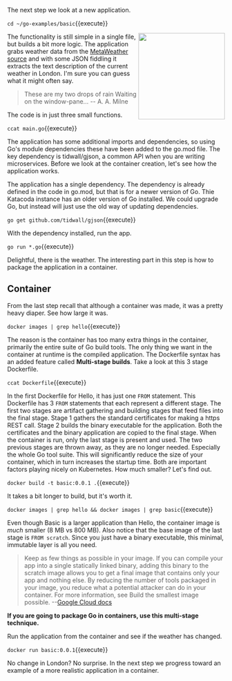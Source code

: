 The next step we look at a new application.

`cd ~/go-examples/basic`{{execute}}

<img align="right" src="/javajon/courses/kubernetes-containers/go/assets/metaweather.png" width="200">

The functionality is still simple in a single file, but builds a bit more logic. The application grabs weather data from the [MetaWeather source](https://www.metaweather.com/) and with some JSON fiddling it extracts the text description of the current weather in London. I'm sure you can guess what it might often say.

> These are my two drops of rain
> Waiting on the window-pane... -- A. A. Milne

The code is in just three small functions.

`ccat main.go`{{execute}}

The application has some additional imports and dependencies, so using Go's module dependencies these have been added to the go.mod file. The key dependency is tidwall/gjson, a common API when you are writing microservices. Before we look at the container creation, let's see how the application works.

The application has a single dependency. The dependency is already defined in the code in go.mod, but that is for a newer version of Go.  Thie Katacoda instance has an older version of Go installed.  We could upgrade Go, but instead will just use the old way of updating dependencies.

`go get github.com/tidwall/gjson`{{execute}}

With the dependency installed, run the app.

`go run *.go`{{execute}}

Delightful, there is the weather. The interesting part in this step is how to package the application in a container.

## Container

From the last step recall that although a container was made, it was a pretty heavy diaper. See how large it was.

`docker images | grep hello`{{execute}}

The reason is the container has too many extra things in the container, primarily the entire suite of Go build tools. The only thing we want in the container at runtime is the compiled application. The Dockerfile syntax has an added feature called **Multi-stage builds**. Take a look at this 3 stage Dockerfile.

`ccat Dockerfile`{{execute}}

In the first Dockerfile for Hello, it has just one `FROM` statement. This Dockerfile has 3 `FROM` statements that each represent a different stage. The first two stages are artifact gathering and building stages that feed files into the final stage. Stage 1 gathers the standard certificates for making a https REST call. Stage 2 builds the binary executable for the application. Both the certificates and the binary application are copied to the final stage. When the container is run, only the last stage is present and used. The two previous stages are thrown away, as they are no longer needed. Especially the whole Go tool suite. This will significantly reduce the size of your container, which in turn increases the startup time. Both are important factors playing nicely on Kubernetes. How much smaller? Let's find out.

`docker build -t basic:0.0.1 .`{{execute}}

It takes a bit longer to build, but it's worth it.

`docker images | grep hello && docker images | grep basic`{{execute}}

Even though Basic is a larger application than Hello, the container image is *much* smaller (8 MB vs 800 MB). Also notice that the base image of the last stage is `FROM scratch`. Since you just have a binary executable, this minimal, immutable layer is all you need.

> Keep as few things as possible in your image. If you can compile your app into a single statically linked binary, adding this binary to the scratch image allows you to get a final image that contains only your app and nothing else. By reducing the number of tools packaged in your image, you reduce what a potential attacker can do in your container. For more information, see Build the smallest image possible. --[Google Cloud docs](https://cloud.google.com/solutions/best-practices-for-building-containers#file_system_content)

**If you are going to package Go in containers, use this multi-stage technique.**

Run the application from the container and see if the weather has changed.

`docker run basic:0.0.1`{{execute}}

No change in London? No surprise. In the next step we progress toward an example of a more realistic application in a container.
